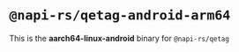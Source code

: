 # `@napi-rs/qetag-android-arm64`

This is the **aarch64-linux-android** binary for `@napi-rs/qetag`

